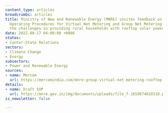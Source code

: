 ```yaml
---
content_type: articles
breadcrumbs: articles
title: Ministry of New and Renewable Energy (MNRE) invites feedback on its draft Standard
  Operating Procedures for Virtual Net Metering and Group Net Metering to overcome
  the challenges in providing rural households with rooftop solar power
date: 2022-08-17 04:00:00 +0000
states:
- Center-State Relations
sectors:
- Climate Change
- Energy
subsectors:
- Power and Renewable Energy
sources:
- name: Mercom
  url: https://mercomindia.com/mnre-group-virtual-net-metering-rooftop-rural-areas/
details:
- name: Draft SOP
  url: https://mnre.gov.in/img/documents/uploads/file_f-1659674010318.pdf
is_newsletter: false

---
```

